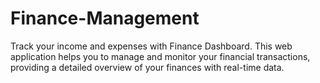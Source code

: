 # Finance-Management
Track your income and expenses with Finance Dashboard. This web application helps you to manage and monitor your financial transactions, providing a detailed overview of your finances with real-time data.
